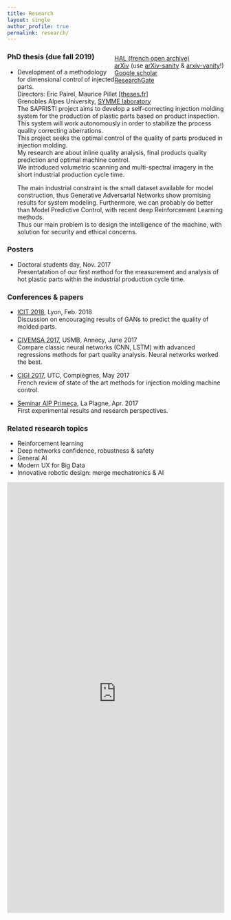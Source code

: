```yaml
---
title: Research
layout: single
author_profile: true
permalink: research/
---
```

<link rel="stylesheet" href="https://cdn.rawgit.com/jpswalsh/academicons/master/css/academicons.min.css">
<div style="float: right; ">
  <p>
    <i class="ai ai-open-access-square ai-1x"> </i>
    <a href="https://hal.archives-ouvertes.fr/search/index/q/%2A/authIdHal_s/pierre-nagorny/"> HAL (french open archive)</a>
    <br>
    <i class="ai ai-arxiv-square ai-1x"> </i>
    <a href="https://arxiv.org/find/cs/1/au:+Nagorny_P/0/1/0/all/0/1"> arXiv</a> (use <a href="http://www.arxiv-sanity.com">arXiv-sanity</a> & <a href="https://www.arxiv-vanity.com">arxiv-vanity</a>!)
    <br>
    <i class="ai ai-google-scholar-square ai-1x"> </i>
    <a href="https://scholar.google.fr/citations?user=Hh38w7MAAAAJ&hl=en"> Google scholar</a>
    <br>
    <i class="ai ai-researchgate-square ai-1x "> </i>
    <a href="https://www.researchgate.net/profile/Pierre_Nagorny"> ResearchGate</a>
  </p>
</div>


### PhD thesis (due fall 2019)
- Development of a methodology for dimensional control of injected parts.  
  Directors: Eric Pairel, Maurice Pillet [\[theses.fr\]](http://www.theses.fr/s162132)  
  Grenobles Alpes University,  <a href="http://int.polytech.univ-smb.fr/index.php?id=symme_accueil&L=1">SYMME laboratory</a>  
  The SAPRISTI project aims to develop a self-correcting injection molding system for the production of plastic parts based on product inspection. This system will work autonomously in order to stabilize the process quality correcting aberrations.  
  This project seeks the optimal control of the quality of parts produced in injection molding.  
  My research are about inline quality analysis, final products quality prediction and optimal machine control.  
  We introduced volumetric scanning and multi-spectral imagery in the short industrial production cycle time.  

  The main industrial constraint is the small dataset available for model construction, thus Generative Adversarial Networks show promising results for system modeling.
  Furthermore, we can probably do better than Model Predictive Control, with recent deep Reinforcement Learning methods.  
  Thus our main problem is to design the intelligence of the machine, with solution for security and ethical concerns.  


### Posters
- Doctoral students day, Nov. 2017  
  Presentatation of our first method for the measurement and analysis of hot plastic parts within the industrial production cycle time.

### Conferences & papers
- <a href="http://icit2018.org/en">ICIT 2018</a>, Lyon, Feb. 2018  
  Discussion on encouraging results of GANs to predict the quality of molded parts.

- <a href="http://2017.civemsa.ieee-ims.org">CIVEMSA 2017</a>, USMB, Annecy, June 2017  
  Compare classic neural networks (CNN, LSTM) with advanced regressions methods for part quality analysis. Neural networks worked the best.

- <a href="http://cigi2017.utc.fr">CIGI 2017</a>, UTC, Compiègnes, May 2017  
  French review of state of the art methods for injection molding machine control.

- <a href="https://aip-primeca2017.sciencesconf.org">Seminar AIP Primeca</a>, La Plagne, Apr. 2017  
  First experimental results and research perspectives.

### Related research topics
- Reinforcement learning
- Deep networks confidence, robustness & safety
- General AI
- Modern UX for Big Data
- Innovative robotic design: merge mechatronics & AI

<iframe width="505" height="1000" src="https://haltools.archives-ouvertes.fr/Public/afficheRequetePubli.php?auteur_exp=Pierre+Nagorny&CB_auteur=oui&CB_titre=oui&CB_identifiant=oui&CB_audience=oui&CB_vignette=oui&CB_video=oui&langue=Anglais&tri_exp=annee_publi&tri_exp2=typdoc&tri_exp3=date_publi&ordre_aff=TA&Fen=Aff&css=../css/VisuCondenseSsCadre.css" FRAMEBORDER="0" scrolling="auto" ></iframe>
